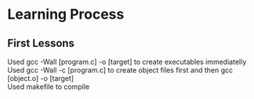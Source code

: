 # Learning Process

## First Lessons
Used gcc -Wall [program.c] -o [target] to create executables immediatelly\
Used gcc -Wall -c [program.c] to create object files first and then gcc [object.o] -o [target]\
Used makefile to compile
